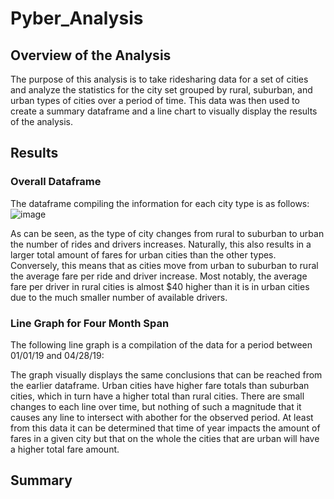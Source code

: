# Pyber_Analysis
## Overview of the Analysis

The purpose of this analysis is to take ridesharing data for a set of cities and analyze the statistics for the city set grouped by rural, suburban, and urban types of cities over a period of time. This data was then used to create a summary dataframe and a line chart to visually display the results of the analysis. 

## Results

### Overall Dataframe

The dataframe compiling the information for each city type is as follows:
![image](https://user-images.githubusercontent.com/92831138/146031783-b70cf77b-efb4-4e2d-8dc8-315f90eada9e.png)

As can be seen, as the type of city changes from rural to suburban to urban the number of rides and drivers increases. Naturally, this also results in a larger total amount of fares for urban cities than the other types. Conversely, this means that as cities move from urban to suburban to rural the average fare per ride and driver increase. Most notably, the average fare per driver in rural cities is almost $40 higher than it is in urban cities due to the much smaller number of available drivers. 

### Line Graph for Four Month Span

The following line graph is a compilation of the data for a period between 01/01/19 and 04/28/19:


The graph visually displays the same conclusions that can be reached from the earlier dataframe. Urban cities have higher fare totals than suburban cities, which in turn have a higher total than rural cities. There are small changes to each line over time, but nothing of such a magnitude that it causes any line to intersect with abother for the observed period. At least from this data it can be determined that time of year impacts the amount of fares in a given city but that on the whole the cities that are urban will have a higher total fare amount. 

## Summary


